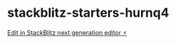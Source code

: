 # stackblitz-starters-hurnq4

[Edit in StackBlitz next generation editor ⚡️](https://stackblitz.com/~/github.com/JulieKodehode/stackblitz-starters-hurnq4)